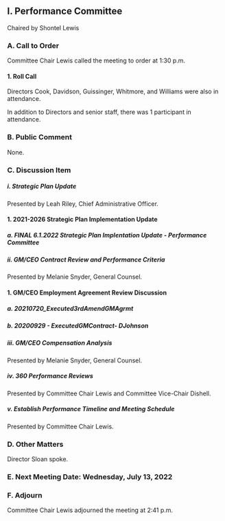 ## I. Performance Committee

Chaired by Shontel Lewis

### A. Call to Order

Committee Chair Lewis called the meeting to order at 1:30 p.m.

#### 1. Roll Call

Directors Cook, Davidson, Guissinger, Whitmore, and Williams were also in attendance.

In addition to Directors and senior staff, there was 1 participant in attendance.

### B. Public Comment

None.

### C. Discussion Item

##### i. Strategic Plan Update

Presented by Leah Riley, Chief Administrative Officer.

#### 1. 2021-2026 Strategic Plan Implementation Update

##### a. FINAL 6.1.2022 Strategic Plan Implentation Update - Performance Committee

##### ii. GM/CEO Contract Review and Performance Criteria

Presented by Melanie Snyder, General Counsel.

#### 1. GM/CEO Employment Agreement Review Discussion

##### a. 20210720_Executed3rdAmendGMAgrmt

##### b. 20200929 - ExecutedGMContract- DJohnson

##### iii. GM/CEO Compensation Analysis

Presented by Melanie Snyder, General Counsel.

##### iv. 360 Performance Reviews

Presented by Committee Chair Lewis and Committee Vice-Chair Dishell.

##### v. Establish Performance Timeline and Meeting Schedule

Presented by Committee Chair Lewis.

### D. Other Matters

Director Sloan spoke.

### E. Next Meeting Date: Wednesday, July 13, 2022

### F. Adjourn

Committee Chair Lewis adjourned the meeting at 2:41 p.m.